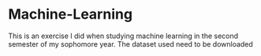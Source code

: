 # Machine-Learning

This is an exercise I did when studying machine learning in the second semester of my sophomore year.
The dataset used need to be downloaded 
